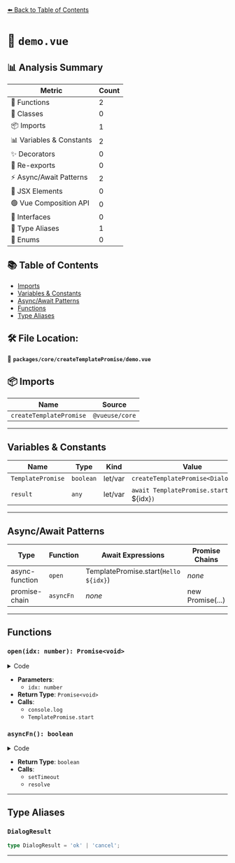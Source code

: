 [⬅️ Back to Table of Contents](../../../index.md)

# 📄 `demo.vue`

## 📊 Analysis Summary

| Metric | Count |
|--------|-------|
| 🔧 Functions | 2 |
| 🧱 Classes | 0 |
| 📦 Imports | 1 |
| 📊 Variables & Constants | 2 |
| ✨ Decorators | 0 |
| 🔄 Re-exports | 0 |
| ⚡ Async/Await Patterns | 2 |
| 💠 JSX Elements | 0 |
| 🟢 Vue Composition API | 0 |
| 📐 Interfaces | 0 |
| 📑 Type Aliases | 1 |
| 🎯 Enums | 0 |

## 📚 Table of Contents

- [Imports](#imports)
- [Variables & Constants](#variables-constants)
- [Async/Await Patterns](#asyncawait-patterns)
- [Functions](#functions)
- [Type Aliases](#type-aliases)

## 🛠️ File Location:
📂 **`packages/core/createTemplatePromise/demo.vue`**

## 📦 Imports

| Name | Source |
|------|--------|
| `createTemplatePromise` | `@vueuse/core` |


---

## Variables & Constants

| Name | Type | Kind | Value | Exported |
|------|------|------|-------|----------|
| `TemplatePromise` | `boolean` | let/var | `createTemplatePromise<DialogResult` | ✗ |
| `result` | `any` | let/var | `await TemplatePromise.start(`Hello ${idx}`)` | ✗ |


---

## Async/Await Patterns

| Type | Function | Await Expressions | Promise Chains |
|------|----------|-------------------|----------------|
| async-function | `open` | TemplatePromise.start(`Hello ${idx}`) | *none* |
| promise-chain | `asyncFn` | *none* | new Promise(...) |


---

## Functions

### `open(idx: number): Promise<void>`

<details><summary>Code</summary>

```ts
async function open(idx: number) {
  console.log(idx, 'Before')
  const result = await TemplatePromise.start(`Hello ${idx}`)
  console.log(idx, 'After', result)
}
```
</details>

- **Parameters**:
  - `idx: number`
- **Return Type**: `Promise<void>`
- **Calls**:
  - `console.log`
  - `TemplatePromise.start`
### `asyncFn(): boolean`

<details><summary>Code</summary>

```ts
function asyncFn() {
  return new Promise<DialogResult>((resolve) => {
    setTimeout(() => {
      resolve('ok')
    }, 1000)
  })
}
```
</details>

- **Return Type**: `boolean`
- **Calls**:
  - `setTimeout`
  - `resolve`

---

## Type Aliases

### `DialogResult`

```ts
type DialogResult = 'ok' | 'cancel';
```


---